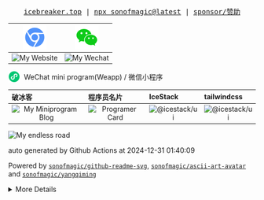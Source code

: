 <p align="center">
  <samp>
  <a href="https://icebreaker.top" target="_blank">icebreaker.top</a> |
  <a href="https://www.npmjs.com/package/sonofmagic" target="_blank">npx sonofmagic@latest</a> |
  <a href="https://github.com/sonofmagic/sponsors" target="_blank">sponsor/赞助</a>
  </samp>
</p>

|                                              <a href="https://www.icebreaker.top/" target="_blank"><img src="assets/svg/chorme.svg" alt="Website Icon" /></a>                                             |                               <a href="https://u.wechat.com/EAVzgOGBnATKcePfVWr_QyQ" target="_blank"><img src="assets/svg/wechat.svg" alt="Wechat Icon" /></a>                               |
| :-------------------------------------------------------------------------------------------------------------------------------------------------------------------------------------------------------: | :------------------------------------------------------------------------------------------------------------------------------------------------------------------------------------------: |
| <img width="160" height="160" src="https://github-readme-svg.vercel.app/api/v1/svg/qrcode?value=https://www.icebreaker.top&type=func&qrcodeType=round&posType=planet&posColor=%23000" alt="My Website" /> | <img width="160" height="160" src="https://github-readme-svg.vercel.app/api/v1/svg/qrcode?value=https://u.wechat.com/EAVzgOGBnATKcePfVWr_QyQ&type=circle&posColor=%23000" alt="My Wechat" /> |

<p style="display:flex;align-items:center;">
<img width="24" style="margin-right:8px" src="assets/svg/weapp.svg" alt="Wechat Icon" />
WeChat mini program(Weapp) / 微信小程序
</p>

|                                                                          <div style="display: flex;align-items: center;"> 破冰客 </div>                                                                          |                                                                       <div style="display: flex;align-items: center;"> 程序员名片 </div>                                                                      |                                                                    <div style="display: flex;align-items: center;"> IceStack </div>                                                                    |                                                                   <div style="display: flex;align-items: center;"> tailwindcss </div>                                                                  |
| :-----------------------------------------------------------------------------------------------------------------------------------------------------------------------------------------------------------: | :------------------------------------------------------------------------------------------------------------------------------------------------------------------------------------------------------: | :----------------------------------------------------------------------------------------------------------------------------------------------------------------------------------------------------: | :----------------------------------------------------------------------------------------------------------------------------------------------------------------------------------------------------: |
| <img width="160" height="160" src="https://github-readme-svg.vercel.app/api/v1/svg/qrcode?value=https://mp.weixin.qq.com/a/~QCyvHLpi7gWkTTw_D45LNg~~&type=image&posColor=%23000" alt="My Miniprogram Blog" /> | <img width="160" height="160" src="https://github-readme-svg.vercel.app/api/v1/svg/qrcode?value=https://mp.weixin.qq.com/a/~wCmPXG4P6LVtnyOobH53KQ~~&type=image&posColor=%23000" alt="Programer Card" /> | <img width="160" height="160" src="https://github-readme-svg.vercel.app/api/v1/svg/qrcode?value=https://mp.weixin.qq.com/a/~Z3ufw44yiwSSRapyxRmuqQ~~&type=image&posColor=%23000" alt="@icestack/ui" /> | <img width="160" height="160" src="https://github-readme-svg.vercel.app/api/v1/svg/qrcode?value=https://mp.weixin.qq.com/a/~Z3ufw44yiwSSRapyxRmuqQ~~&type=image&posColor=%23000" alt="@icestack/ui" /> |

<img src="https://github-readme-svg.vercel.app/api/v1/svg/road?cartype=normal&p=center" alt="My endless road" />

auto generated by Github Actions at 2024-12-31 01:40:09

Powered by [`sonofmagic/github-readme-svg`](https://github.com/sonofmagic/github-readme-svg), [`sonofmagic/ascii-art-avatar`](https://github.com/sonofmagic/ascii-art-avatar) and [`sonofmagic/yangqiming`](https://github.com/sonofmagic/yangqiming)

<details>

<summary>More Details</summary>

```
 _   _  _____  _____     
| | | ||_   _|/  __ \  _ 
| | | |  | |  | /  \/ (_)
| | | |  | |  | |        
| |_| |  | |  | \__/\  _ 
 \___/   \_/   \____/ (_)
                         
                         
 _____  _____  _____    ___          __   _____          _____  __  
/ __  \|  _  |/ __  \  /   |        /  | / __  \        |____ |/  | 
`' / /'| |/' |`' / /' / /| | ______ `| | `' / /' ______     / /`| | 
  / /  |  /| |  / /  / /_| ||______| | |   / /  |______|    \ \ | | 
./ /___\ |_/ /./ /___\___  |        _| |_./ /___        .___/ /_| |_
\_____/ \___/ \_____/    |_/        \___/\_____/        \____/ \___/
```

<!-- ![Shit happens](https://github-readme-svg.vercel.app/api/v1/svg/captcha?value=Shit%20happens&n=30&w=400) -->

<a href="https://www.icebreaker.top/" target="_blank">![My Home Page](https://github-readme-svg.vercel.app/api/v1/svg/captcha?value=Click%20here!%20https://icebreaker.top/&n=0&w=600)</a>

</details>
